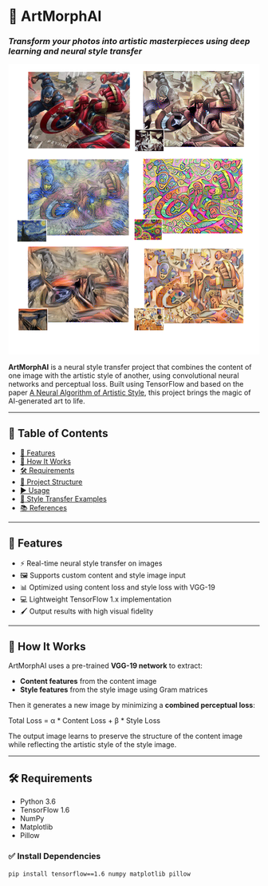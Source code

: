 # 🎨 ArtMorphAI
### *Transform your photos into artistic masterpieces using deep learning and neural style transfer*

![Style Transfer Examples](./images/figures.png)

**ArtMorphAI** is a neural style transfer project that combines the content of one image with the artistic style of another, using convolutional neural networks and perceptual loss. Built using TensorFlow and based on the paper [A Neural Algorithm of Artistic Style](https://arxiv.org/abs/1508.06576), this project brings the magic of AI-generated art to life.

---

## 📌 Table of Contents
- [🚀 Features](#-features)
- [🧠 How It Works](#-how-it-works)
- [🛠️ Requirements](#-requirements)
- [📂 Project Structure](#-project-structure)
- [▶️ Usage](#-usage)
- [📸 Style Transfer Examples](#-style-transfer-examples)
- [📚 References](#-references)

---

## 🚀 Features

- ⚡ Real-time neural style transfer on images
- 🖼️ Supports custom content and style image input
- 📊 Optimized using content loss and style loss with VGG-19
- 💻 Lightweight TensorFlow 1.x implementation
- 🖌️ Output results with high visual fidelity

---

## 🧠 How It Works

ArtMorphAI uses a pre-trained **VGG-19 network** to extract:
- **Content features** from the content image
- **Style features** from the style image using Gram matrices

Then it generates a new image by minimizing a **combined perceptual loss**:

Total Loss = α * Content Loss + β * Style Loss

The output image learns to preserve the structure of the content image while reflecting the artistic style of the style image.

---

## 🛠️ Requirements

- Python 3.6
- TensorFlow 1.6
- NumPy
- Matplotlib
- Pillow

### ✅ Install Dependencies
```bash
pip install tensorflow==1.6 numpy matplotlib pillow

